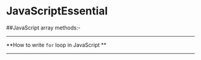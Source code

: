 # JavaScriptEssential
##JavaScript array methods:-

***
**How to write `for` loop in JavaScript **
***
